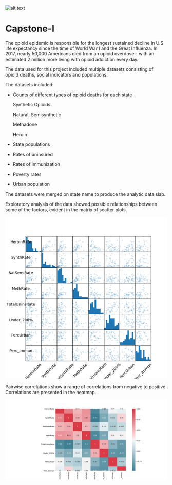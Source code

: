 ![alt text](https://www.shutterstock.com/image-photo/drug-syringe-cooked-heroin-on-spoon-355085264)

# Capstone-I

The opioid epidemic is responsible for the longest sustained decline in U.S. life expectancy since the time of World War I and the Great Influenza. In 2017, nearly 50,000 Americans died from an opioid overdose - with an estimated 2 million more living with opioid addiction every day. 

The data used for this project included multiple datasets consisting of opioid deaths, social indicators and populations.

The datasets included:
  - Counts of different types of opioid deaths for each state 
      
      Synthetic Opioids
      
      Natural, Semisynthetic 
      
      Methadone 
      
      Heroin
      
  - State populations 
  - Rates of uninsured 
  - Rates of immunization
  - Poverty rates 
  - Urban population
  
The datasets were merged on state name to produce the analytic data slab.  

Exploratory analysis of the data showed possible relationships between some of the factors, evident in the matrix of scatter plots.

![alt text](https://github.com/njnagel/Capstone-I/blob/master/img/scattermatrixreducednum.png)

Pairwise correlations show a range of correlations from negative to positive. Correlations are presented in the heatmap.

![alt text](https://github.com/njnagel/Capstone-I/blob/master/img/corrheatmapwnums.png)

